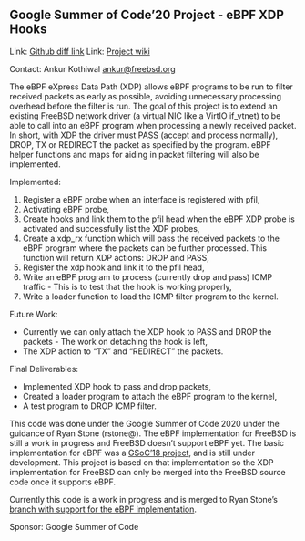 ## Google Summer of Code’20 Project - eBPF XDP Hooks ##

Link: [Github diff link](https://github.com/Ankurk99/freebsd/tree/ebpf-import)
Link: [Project wiki](https://wiki.freebsd.org/SummerOfCode2020Projects/eBPFXDPHooksl)

Contact: Ankur Kothiwal <ankur@freebsd.org>

The eBPF eXpress Data Path (XDP) allows eBPF programs to be run to filter
received packets as early as possible, avoiding unnecessary processing
overhead before the filter is run. The goal of this project is to extend an
existing FreeBSD network driver (a virtual NIC like a VirtIO if_vtnet) to
be able to call into an eBPF program when processing a newly received
packet. In short, with XDP the driver must PASS (accept and process normally), DROP,
TX or REDIRECT the packet as specified by the program. eBPF helper
functions and maps for aiding in packet filtering will also be
implemented.

Implemented:
1. Register a eBPF probe when an interface is registered with pfil,
2. Activating eBPF probe,
3. Create hooks and link them to the pfil head when the eBPF XDP probe is
activated and successfully list the XDP probes,
4. Create a xdp_rx function which will pass the received packets to the
eBPF program where the packets can be further processed. This function will
return XDP actions: DROP and PASS,
5. Register the xdp hook and link it to the pfil head,
6. Write an eBPF program to process (currently drop and pass) ICMP traffic -
This is to test that the hook is working properly,
7. Write a loader function to load the ICMP filter program to the kernel.

Future Work:
- Currently we can only attach the XDP hook to PASS and DROP the packets -
The work on detaching the hook is left,
- The XDP action to “TX” and “REDIRECT” the packets.

Final Deliverables:
- Implemented XDP hook to pass and drop packets,
- Created a loader program to attach the eBPF program to the kernel,
- A test program to DROP ICMP filter.

This code was done under the Google Summer of Code 2020 under the guidance
of Ryan Stone (rstone@). The eBPF implementation for FreeBSD
is still a work in progress and FreeBSD doesn’t support eBPF yet. The
basic implementation for eBPF was a [GSoC’18 project](https://wiki.freebsd.org/SummerOfCode2018Projects/eBPF), 
and is still under development. This project is based on that implementation so the XDP
implementation for FreeBSD can only be merged into the FreeBSD source code
once it supports eBPF.

Currently this code is a work in progress and is merged to Ryan Stone’s
[branch with support for the eBPF implementation](https://github.com/rysto32/freebsd/tree/ebpf-import).

Sponsor: Google Summer of Code
